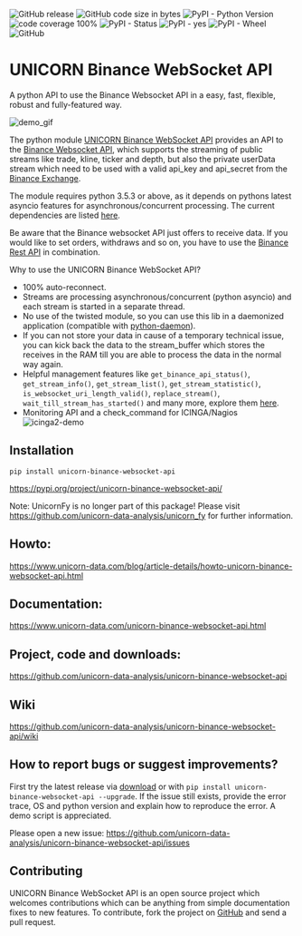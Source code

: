 ![GitHub release](https://img.shields.io/github/release/unicorn-data-analysis/unicorn-binance-websocket-api.svg) ![GitHub code size in bytes](https://img.shields.io/github/languages/code-size/unicorn-data-analysis/unicorn-binance-websocket-api.svg) ![PyPI - Python Version](https://img.shields.io/pypi/pyversions/unicorn-binance-websocket-api.svg) ![code coverage 100%](https://img.shields.io/badge/coverage-100%25-brightgreen.svg) ![PyPI - Status](https://img.shields.io/pypi/status/unicorn-binance-websocket-api.svg) ![PyPI - yes](https://img.shields.io/badge/PyPI-yes-brightgreen.svg) ![PyPI - Wheel](https://img.shields.io/pypi/wheel/unicorn-binance-websocket-api.svg) ![GitHub](https://img.shields.io/github/license/unicorn-data-analysis/unicorn-binance-websocket-api.svg) 

# UNICORN Binance WebSocket API
A python API to use the Binance Websocket API in a easy, fast, flexible, robust and fully-featured way.

![demo_gif](https://s3.gifyu.com/images/unicorn_binance_websocket_api_demo.gif)

The python module [UNICORN Binance WebSocket API](https://github.com/unicorn-data-analysis/unicorn-binance-websocket-api) 
provides an API to the [Binance Websocket API](https://github.com/binance-exchange/binance-official-api-docs), which 
supports the streaming of public streams like trade, kline, ticker and depth, but also the private userData stream which 
need to be used with a valid api_key and api_secret from the [Binance Exchange](https://www.binance.com/).

The module requires python 3.5.3 or above, as it depends on pythons latest asyncio features for asynchronous/concurrent 
processing. The current dependencies are listed 
[here](https://github.com/unicorn-data-analysis/unicorn-binance-websocket-api/blob/master/requirements.txt).

Be aware that the Binance websocket API just offers to receive data. If you would like to set orders, withdraws and so 
on, you have to use the [Binance Rest API](https://github.com/binance-exchange/binance-official-api-docs/blob/master/rest-api.md) in combination. 

Why to use the UNICORN Binance WebSocket API?

- 100% auto-reconnect.
- Streams are processing asynchronous/concurrent (python asyncio) and each stream is started in a separate thread.
- No use of the twisted module, so you can use this lib in a daemonized application (compatible with 
[python-daemon](https://pypi.org/project/python-daemon/)).
- If you can not store your data in cause of a temporary technical issue, you can kick back the data to the stream_buffer which stores the receives in the RAM till you are able to process the data in the normal way again.
- Helpful management features like `get_binance_api_status()`, `get_stream_info()`, `get_stream_list()`, 
`get_stream_statistic()`, `is_websocket_uri_length_valid()`, `replace_stream()`, `wait_till_stream_has_started()` and many more, explore them [here](https://www.unicorn-data.com/unicorn-binance-websocket-api.html#binance_websocket_api_docu).
- Monitoring API and a check_command for ICINGA/Nagios ![icinga2-demo](https://s3.gifyu.com/images/icinga2-unicorn_binance_websocket_api.png)

## Installation
`pip install unicorn-binance-websocket-api`

https://pypi.org/project/unicorn-binance-websocket-api/

Note: UnicornFy is no longer part of this package! Please visit https://github.com/unicorn-data-analysis/unicorn_fy for
further information.

## Howto: 
https://www.unicorn-data.com/blog/article-details/howto-unicorn-binance-websocket-api.html

## Documentation: 
https://www.unicorn-data.com/unicorn-binance-websocket-api.html

## Project, code and downloads: 
https://github.com/unicorn-data-analysis/unicorn-binance-websocket-api

## Wiki
https://github.com/unicorn-data-analysis/unicorn-binance-websocket-api/wiki

## How to report bugs or suggest improvements?
First try the latest release via [download](https://github.com/unicorn-data-analysis/unicorn-binance-websocket-api/releases) or with `pip install unicorn-binance-websocket-api --upgrade`. If the issue still exists, provide the error trace, OS and python version and explain how to reproduce the error. A demo script is appreciated.

Please open a new issue:
https://github.com/unicorn-data-analysis/unicorn-binance-websocket-api/issues

## Contributing
UNICORN Binance WebSocket API is an open source project which welcomes contributions which can be anything from simple 
documentation fixes to new features. To contribute, fork the project on [GitHub](https://github.com/unicorn-data-analysis/unicorn-binance-websocket-api) and send a pull request.
